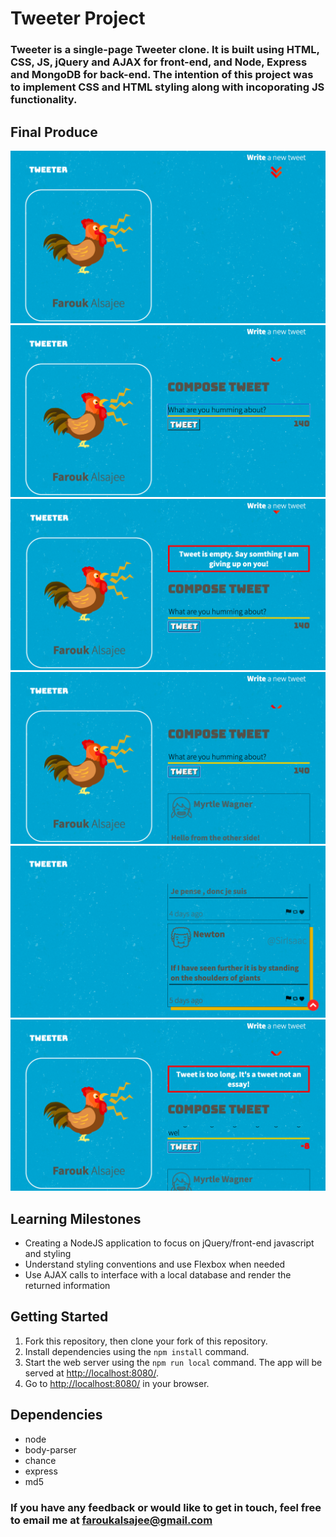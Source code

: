 # Tweeter Project

### Tweeter is a single-page Tweeter clone. It is built using HTML, CSS, JS, jQuery and AJAX for front-end, and Node, Express and MongoDB for back-end. The intention of this project was to implement CSS and HTML styling along with incoporating JS functionality.

## Final Produce
![alt text](https://github.com/faroukalsajee/tweeter/blob/master/public/images/Screen%20Shot%202021-03-25%20at%206.37.12%20PM.png)
![alt text](https://github.com/faroukalsajee/tweeter/blob/master/public/images/Screen%20Shot%202021-03-25%20at%206.37.21%20PM.png)
![alt text](https://github.com/faroukalsajee/tweeter/blob/master/public/images/Screen%20Shot%202021-03-25%20at%206.37.30%20PM.png)
![alt text](https://github.com/faroukalsajee/tweeter/blob/master/public/images/Screen%20Shot%202021-03-25%20at%206.38.01%20PM.png)
![alt text](https://github.com/faroukalsajee/tweeter/blob/master/public/images/Screen%20Shot%202021-03-25%20at%206.38.43%20PM.png)
![alt text](https://github.com/faroukalsajee/tweeter/blob/master/public/images/Screen%20Shot%202021-03-25%20at%206.39.25%20PM.png)

## Learning Milestones

* Creating a NodeJS application to focus on jQuery/front-end javascript and styling
* Understand styling conventions and use Flexbox when needed
* Use AJAX calls to interface with a local database and render the returned information

## Getting Started

1. Fork this repository, then clone your fork of this repository.
2. Install dependencies using the `npm install` command.
3. Start the web server using the `npm run local` command. The app will be served at <http://localhost:8080/>.
4. Go to <http://localhost:8080/> in your browser.

## Dependencies

* node
* body-parser
* chance
* express
* md5

### If you have any feedback or would like to get in touch, feel free to email me at faroukalsajee@gmail.com
